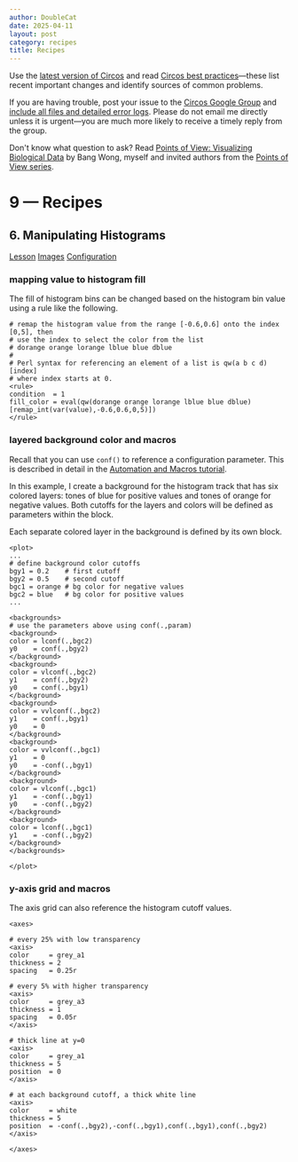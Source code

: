 ```yaml
---
author: DoubleCat
date: 2025-04-11
layout: post
category: recipes
title: Recipes
---
```


Use the [latest version of Circos](/software/download/circos/) and read
[Circos best
practices](/documentation/tutorials/reference/best_practices/)—these list
recent important changes and identify sources of common problems.

If you are having trouble, post your issue to the [Circos Google
Group](https://groups.google.com/group/circos-data-visualization) and [include
all files and detailed error logs](/support/support/). Please do not email me
directly unless it is urgent—you are much more likely to receive a timely
reply from the group.

Don't know what question to ask? Read [Points of View: Visualizing Biological
Data](https://www.nature.com/nmeth/journal/v9/n12/full/nmeth.2258.html) by
Bang Wong, myself and invited authors from the [Points of View
series](https://mk.bcgsc.ca/pointsofview).

# 9 — Recipes

## 6\. Manipulating Histograms

[Lesson](/documentation/tutorials/recipes/complex_histograms/lesson)
[Images](/documentation/tutorials/recipes/complex_histograms/images)
[Configuration](/documentation/tutorials/recipes/complex_histograms/configuration)

### mapping value to histogram fill

The fill of histogram bins can be changed based on the histogram bin value
using a rule like the following.

    
    
    # remap the histogram value from the range [-0.6,0.6] onto the index [0,5], then
    # use the index to select the color from the list
    # dorange orange lorange lblue blue dblue
    # 
    # Perl syntax for referencing an element of a list is qw(a b c d)[index]
    # where index starts at 0.
    <rule>
    condition  = 1
    fill_color = eval(qw(dorange orange lorange lblue blue dblue)[remap_int(var(value),-0.6,0.6,0,5)])
    </rule>
    

### layered background color and macros

Recall that you can use `conf()` to reference a configuration parameter. This
is described in detail in the [Automation and Macros
tutorial](//documentation/tutorials/quick_start/automation_and_macros).

In this example, I create a background for the histogram track that has six
colored layers: tones of blue for positive values and tones of orange for
negative values. Both cutoffs for the layers and colors will be defined as
parameters within the <plot> block.

Each separate colored layer in the background is defined by its own
<background> block.

    
    
    <plot>
    ...
    # define background color cutoffs
    bgy1 = 0.2    # first cutoff
    bgy2 = 0.5    # second cutoff
    bgc1 = orange # bg color for negative values
    bgc2 = blue   # bg color for positive values
    ...
    
    <backgrounds>
    # use the parameters above using conf(.,param)
    <background>
    color = lconf(.,bgc2)
    y0    = conf(.,bgy2)
    </background>
    <background>
    color = vlconf(.,bgc2)
    y1    = conf(.,bgy2)
    y0    = conf(.,bgy1)
    </background>
    <background>
    color = vvlconf(.,bgc2)
    y1    = conf(.,bgy1)
    y0    = 0
    </background>
    <background>
    color = vvlconf(.,bgc1)
    y1    = 0
    y0    = -conf(.,bgy1)
    </background>
    <background>
    color = vlconf(.,bgc1)
    y1    = -conf(.,bgy1)
    y0    = -conf(.,bgy2)
    </background>
    <background>
    color = lconf(.,bgc1)
    y1    = -conf(.,bgy2)
    </background>
    </backgrounds>
    
    </plot>
    

### y-axis grid and macros

The axis grid can also reference the histogram cutoff values.

    
    
    <axes>
    
    # every 25% with low transparency
    <axis>
    color     = grey_a1
    thickness = 2
    spacing   = 0.25r
    
    # every 5% with higher transparency
    <axis>
    color     = grey_a3
    thickness = 1
    spacing   = 0.05r
    </axis>
    
    # thick line at y=0
    <axis>
    color     = grey_a1
    thickness = 5
    position  = 0
    </axis>
    
    # at each background cutoff, a thick white line
    <axis>
    color     = white
    thickness = 5
    position  = -conf(.,bgy2),-conf(.,bgy1),conf(.,bgy1),conf(.,bgy2)
    </axis>
    
    </axes>
    

